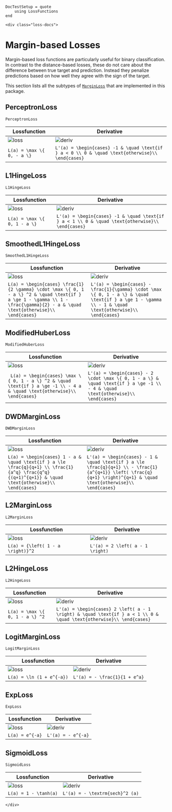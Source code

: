 ```@meta
DocTestSetup = quote
    using LossFunctions
end
```
```@raw html
<div class="loss-docs">
```

# Margin-based Losses

Margin-based loss functions are particularly useful for binary
classification. In contrast to the distance-based losses, these
do not care about the difference between true target and
prediction. Instead they penalize predictions based on how well
they agree with the sign of the target.

This section lists all the subtypes of [`MarginLoss`](@ref)
that are implemented in this package.

## PerceptronLoss

```@docs
PerceptronLoss
```

Lossfunction | Derivative
-------------|------------------
![loss](https://rawgit.com/JuliaML/FileStorage/master/LossFunctions/PerceptronLoss1.svg) | ![deriv](https://rawgit.com/JuliaML/FileStorage/master/LossFunctions/PerceptronLoss2.svg)
``L(a) = \max \{ 0, - a \}`` | ``L'(a) = \begin{cases} -1 & \quad \text{if } a < 0 \\ 0 & \quad \text{otherwise}\\ \end{cases}``


## L1HingeLoss

```@docs
L1HingeLoss
```

Lossfunction | Derivative
-------------|------------
![loss](https://rawgit.com/JuliaML/FileStorage/master/LossFunctions/L1HingeLoss1.svg) | ![deriv](https://rawgit.com/JuliaML/FileStorage/master/LossFunctions/L1HingeLoss2.svg)
``L(a) = \max \{ 0, 1 - a \}`` | ``L'(a) = \begin{cases} -1 & \quad \text{if } a < 1 \\ 0 & \quad \text{otherwise}\\ \end{cases}``


## SmoothedL1HingeLoss

```@docs
SmoothedL1HingeLoss
```

Lossfunction | Derivative
-------------|------------------
![loss](https://rawgit.com/JuliaML/FileStorage/master/LossFunctions/SmoothedL1HingeLoss1.svg) | ![deriv](https://rawgit.com/JuliaML/FileStorage/master/LossFunctions/SmoothedL1HingeLoss2.svg)
``L(a) = \begin{cases} \frac{1}{2 \gamma} \cdot \max \{ 0, 1 - a \} ^2 & \quad \text{if } a \ge 1 - \gamma \\ 1 - \frac{\gamma}{2} - a & \quad \text{otherwise}\\ \end{cases}`` | ``L'(a) = \begin{cases} - \frac{1}{\gamma} \cdot \max \{ 0, 1 - a \} & \quad \text{if } a \ge 1 - \gamma \\ - 1 & \quad \text{otherwise}\\ \end{cases}``


## ModifiedHuberLoss

```@docs
ModifiedHuberLoss
```

Lossfunction | Derivative
-------------|------------------
![loss](https://rawgit.com/JuliaML/FileStorage/master/LossFunctions/ModifiedHuberLoss1.svg) | ![deriv](https://rawgit.com/JuliaML/FileStorage/master/LossFunctions/ModifiedHuberLoss2.svg)
`` L(a) = \begin{cases} \max \{ 0, 1 - a \} ^2 & \quad \text{if } a \ge -1 \\ - 4 a & \quad \text{otherwise}\\ \end{cases}`` | ``L'(a) = \begin{cases} - 2 \cdot \max \{ 0, 1 - a \} & \quad \text{if } a \ge -1 \\ - 4 & \quad \text{otherwise}\\ \end{cases}``


## DWDMarginLoss

```@docs
DWDMarginLoss
```

Lossfunction | Derivative
-------------|------------
![loss](https://rawgit.com/JuliaML/FileStorage/master/LossFunctions/DWDMarginLoss1.svg) | ![deriv](https://rawgit.com/JuliaML/FileStorage/master/LossFunctions/DWDMarginLoss2.svg)
``L(a) = \begin{cases} 1 - a & \quad \text{if } a \le \frac{q}{q+1} \\ \frac{1}{a^q} \frac{q^q}{(q+1)^{q+1}} & \quad \text{otherwise}\\ \end{cases}`` | ``L'(a) = \begin{cases} - 1 & \quad \text{if } a \le \frac{q}{q+1} \\ - \frac{1}{a^{q+1}} \left( \frac{q}{q+1} \right)^{q+1} & \quad \text{otherwise}\\ \end{cases}``


## L2MarginLoss

```@docs
L2MarginLoss
```

Lossfunction | Derivative
-------------|------------
![loss](https://rawgit.com/JuliaML/FileStorage/master/LossFunctions/L2MarginLoss1.svg) | ![deriv](https://rawgit.com/JuliaML/FileStorage/master/LossFunctions/L2MarginLoss2.svg)
``L(a) = {\left( 1 - a \right)}^2`` | ``L'(a) = 2 \left( a - 1 \right)``


## L2HingeLoss

```@docs
L2HingeLoss
```

Lossfunction | Derivative
-------------|------------
![loss](https://rawgit.com/JuliaML/FileStorage/master/LossFunctions/L2HingeLoss1.svg) | ![deriv](https://rawgit.com/JuliaML/FileStorage/master/LossFunctions/L2HingeLoss2.svg)
``L(a) = \max \{ 0, 1 - a \} ^2`` | ``L'(a) = \begin{cases} 2 \left( a - 1 \right) & \quad \text{if } a < 1 \\ 0 & \quad \text{otherwise}\\ \end{cases}``


## LogitMarginLoss

```@docs
LogitMarginLoss
```

Lossfunction | Derivative
-------------|------------
![loss](https://rawgit.com/JuliaML/FileStorage/master/LossFunctions/LogitMarginLoss1.svg) | ![deriv](https://rawgit.com/JuliaML/FileStorage/master/LossFunctions/LogitMarginLoss2.svg)
``L(a) = \ln (1 + e^{-a})`` | ``L'(a) = - \frac{1}{1 + e^a}``


## ExpLoss

```@docs
ExpLoss
```

Lossfunction | Derivative
-------------|------------
![loss](https://rawgit.com/JuliaML/FileStorage/master/LossFunctions/ExpLoss1.svg) | ![deriv](https://rawgit.com/JuliaML/FileStorage/master/LossFunctions/ExpLoss2.svg)
``L(a) = e^{-a}`` | ``L'(a) = - e^{-a}``


## SigmoidLoss

```@docs
SigmoidLoss
```

Lossfunction | Derivative
-------------|------------
![loss](https://rawgit.com/JuliaML/FileStorage/master/LossFunctions/SigmoidLoss1.svg) | ![deriv](https://rawgit.com/JuliaML/FileStorage/master/LossFunctions/SigmoidLoss2.svg)
``L(a) = 1 - \tanh(a)`` | ``L'(a) = - \textrm{sech}^2 (a)``


```@raw html
</div>
```
